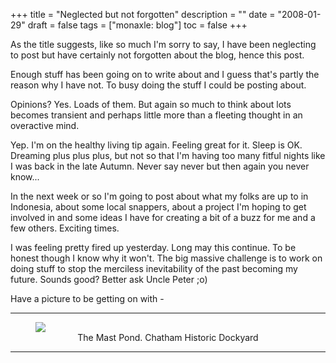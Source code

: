 +++
title = "Neglected but not forgotten"
description = ""
date = "2008-01-29"
draft = false
tags = ["monaxle: blog"]
toc = false
+++

As the title suggests, like so much I'm sorry to say, I have been neglecting to post but have certainly not forgotten about the blog, hence this post.

Enough stuff has been going on to write about and I guess that's partly the reason why I have not. To busy doing the stuff I could be posting about.

Opinions? Yes. Loads of them. But again so much to think about lots becomes transient and perhaps little more than a fleeting thought in an overactive mind.

Yep. I'm on the healthy living tip again. Feeling great for it. Sleep is OK. Dreaming plus plus plus, but not so that I'm having too many fitful nights like I was back in the late Autumn. Never say never but then again you never know...

In the next week or so I'm going to post about what my folks are up to in Indonesia, about some local snappers, about a project I'm hoping to get involved in and some ideas I have for creating a bit of a buzz for me and a few others. Exciting times.

I was feeling pretty fired up yesterday. Long may this continue. To be honest though I know why it won't. The big massive challenge is to work on doing stuff to stop the merciless inevitability of the past becoming my future. Sounds good? Better ask Uncle Peter ;o)

Have a picture to be getting on with -

***

<figure style="text-align: center">
  <img style="display:block;margin:auto" src="https://i.ibb.co/Z6Hr03xj/mastpond-1-800x534.jpg">
  <figcaption>The Mast Pond. Chatham Historic Dockyard</figcaption>
</figure>

***